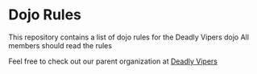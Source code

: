Dojo Rules
==========

This repository contains a list of dojo rules for the Deadly Vipers dojo
All members should read the rules

Feel free to check out our parent organization at [Deadly Vipers](https://github.com/deadlyvipers)

